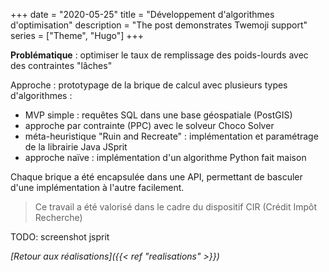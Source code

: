 +++
date = "2020-05-25"
title = "Développement d'algorithmes d'optimisation"
description = "The post demonstrates Twemoji support"
series = ["Theme", "Hugo"]
+++

**Problématique** : optimiser le taux de remplissage des poids-lourds avec des contraintes "lâches"

Approche : prototypage de la brique de calcul avec plusieurs types d'algorithmes :
- MVP simple : requêtes SQL dans une base géospatiale (PostGIS)
- approche par contrainte (PPC) avec le solveur Choco Solver
- méta-heuristique "Ruin and Recreate" : implémentation et paramétrage de la librairie Java JSprit
- approche naïve : implémentation d'un algorithme Python fait maison

Chaque brique a été encapsulée dans une API, permettant de basculer d'une implémentation à l'autre facilement.

> Ce travail a été valorisé dans le cadre du dispositif CIR (Crédit Impôt Recherche)

TODO: screenshot jsprit

*[Retour aux réalisations]({{< ref "realisations" >}})*
